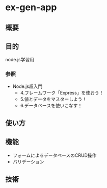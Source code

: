 ex-gen-app
===

## 概要

## 目的
node.js学習用

### 参照
- Node.js超入門  
  - 4.フレームワーク「Express」を使おう！
  - 5.値とデータをマスターしよう！
  - 6.データベースを使いこなす！

## 使い方

## 機能
- フォームによるデータベースのCRUD操作
- バリデーション

## 技術
